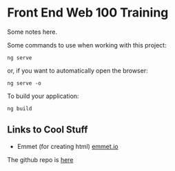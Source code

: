 # Front End Web 100 Training

Some notes here.


Some commands to use when working with this project:

```
ng serve 

```

or, if you want to automatically open the browser:

```
ng serve -o
```

To build your application:

```
ng build

```
## Links to Cool Stuff

 - Emmet (for creating html) [emmet.io](https://www.emmet.io/)


The github repo is [here](https://github.com/JeffryGonzalez/frontendweb100sept2021)
